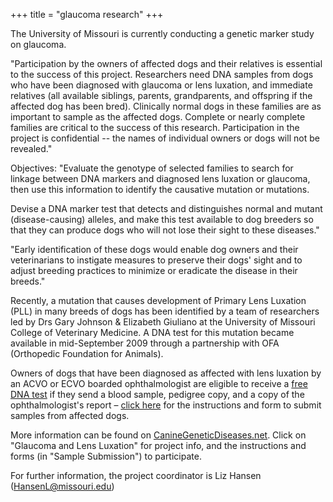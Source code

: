 +++
title = "glaucoma research"
+++

The University of Missouri is currently conducting a genetic marker study on glaucoma.

"Participation by the owners of affected dogs and their relatives is essential to the success of this project. Researchers need DNA samples from dogs who have been diagnosed with glaucoma or lens luxation, and immediate relatives (all available siblings, parents, grandparents, and offspring if the affected dog has been bred). Clinically normal dogs in these families are as important to sample as the affected dogs. Complete or nearly complete families are critical to the success of this research. Participation in the project is confidential -- the names of individual owners or dogs will not be revealed."

Objectives: "Evaluate the genotype of selected families to search for linkage between DNA markers and diagnosed lens luxation or glaucoma, then use this information to identify the causative mutation or mutations.

Devise a DNA marker test that detects and distinguishes normal and mutant (disease-causing) alleles, and make this test available to dog breeders so that they can produce dogs who will not lose their sight to these diseases."

"Early identification of these dogs would enable dog owners and their veterinarians to instigate measures to preserve their dogs' sight and to adjust breeding practices to minimize or eradicate the disease in their breeds."

Recently, a mutation that causes development of Primary Lens Luxation (PLL) in many breeds of dogs has been identified by a team of researchers led by Drs Gary Johnson & Elizabeth Giuliano at the University of Missouri College of Veterinary Medicine. A DNA test for this mutation became available in mid-September 2009 through a partnership with OFA (Orthopedic Foundation for Animals).

Owners of dogs that have been diagnosed as affected with lens luxation by an ACVO or ECVO boarded ophthalmologist are eligible to receive a [free DNA test](http://www.caninegeneticdiseases.net/GLX/PLLancmt.htm) if they send a blood sample, pedigree copy, and a copy of the ophthalmologist's report – [click here](http://www.caninegeneticdiseases.net/GLX/GLXsample.pdf) for the instructions and form to submit samples from affected dogs.

More information can be found on [CanineGeneticDiseases.net](http://www.caninegeneticdiseases.net/).
Click on "Glaucoma and Lens Luxation" for project info, and the instructions and forms (in "Sample Submission") to participate.

 For further information, the project coordinator is Liz Hansen ([HansenL@missouri.edu](mailto:HansenL@missouri.edu))
